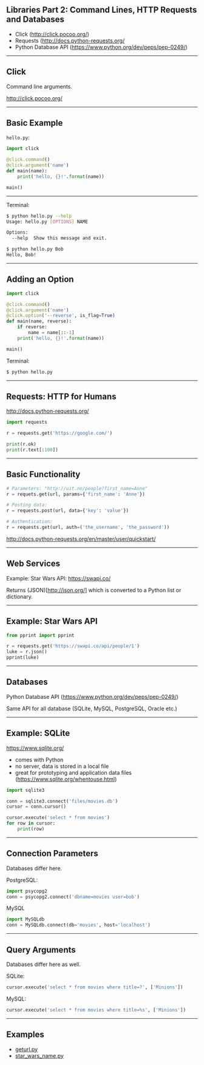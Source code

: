 ## Libraries Part 2: Command Lines, HTTP Requests and Databases

* Click (http://click.pocoo.org/)
* Requests (http://docs.python-requests.org/
* Python Database API (https://www.python.org/dev/peps/pep-0249/)


---

## Click

Command line arguments.

http://click.pocoo.org/


---

## Basic Example

``hello.py``:

```python
import click

@click.command()
@click.argument('name')
def main(name):
    print('hello, {}!'.format(name))

main()
```


---

Terminal:

```bash
$ python hello.py --help
Usage: hello.py [OPTIONS] NAME

Options:
  --help  Show this message and exit.

$ python hello.py Bob
Hello, Bob!
```


---

## Adding an Option

```python
import click

@click.command()
@click.argument('name')
@click.option('--reverse', is_flag=True)
def main(name, reverse):
    if reverse:
        name = name[::-1]
    print('hello, {}!'.format(name))

main()
```

Terminal:

```bash
$ python hello.py
```


---

## Requests: HTTP for Humans

http://docs.python-requests.org/

```python
import requests

r = requests.get('https://google.com/')

print(r.ok)
print(r.text[:100])
```


---

## Basic Functionality

```python
# Parameters: "http://uit.no/people?first_name=Anne"
r = requets.get(url, params={'first_name': 'Anne'})

# Posting data:
r = requests.post(url, data={'key': 'value'})

# Authentication:
r = requests.get(url, auth=('the_username', 'the_password'))
```

http://docs.python-requests.org/en/master/user/quickstart/


---

## Web Services

Example: Star Wars API: https://swapi.co/

Returns (JSON)[http://json.org/] which is converted to a Python list or dictionary.


---

## Example: Star Wars API

```python
from pprint import pprint

r = requests.get('https://swapi.co/api/people/1')
luke = r.json()
pprint(luke)
```


---

## Databases

Python Database API (https://www.python.org/dev/peps/pep-0249/)

Same API for all database (SQLite, MySQL, PostgreSQL, Oracle etc.)


---

## Example: SQLite

https://www.sqlite.org/

* comes with Python
* no server, data is stored in a local file
* great for prototyping and application data files (https://www.sqlite.org/whentouse.html)

```python
import sqlite3

conn = sqlite3.connect('files/movies.db')
cursor = conn.cursor()

cursor.execute('select * from movies')
for row in cursor:
    print(row)
```


---

## Connection Parameters

Databases differ here.

PostgreSQL:

```python
import psycopg2
conn = psycopg2.connect('dbname=movies user=bob')
```

MySQL

```python
import MySQLdb
conn = MySQLdb.connect(db='movies', host='localhost')
```


---

## Query Arguments

Databases differ here as well.

SQLite:

```python
cursor.execute('select * from movies where title=?', ['Minions'])
```

MySQL:

```python
cursor.execute('select * from movies where title=%s', ['Minions'])
```


---

## Examples

* [geturl.py](/edit/examples/libraries2/geturl.py)
* [star_wars_name.py](/edit/examples/libraries2/star_wars_name.py)

```python
```

